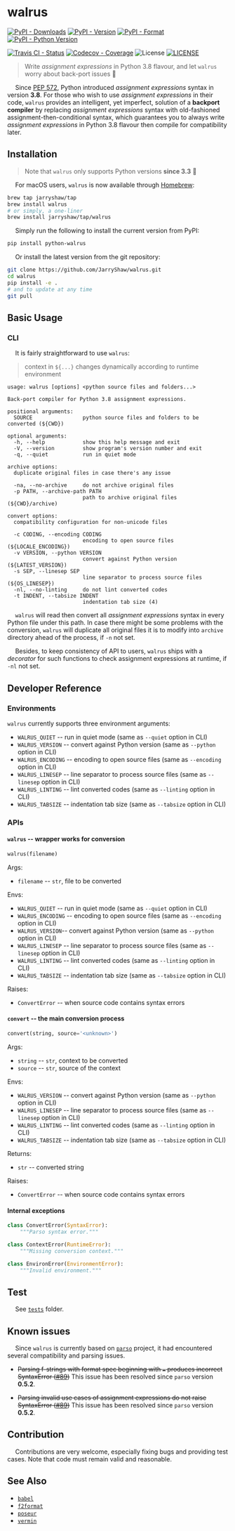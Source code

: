 # walrus

[![PyPI - Downloads](https://pepy.tech/badge/python-walrus)](https://pepy.tech/count/python-walrus)
[![PyPI - Version](https://img.shields.io/pypi/v/python-walrus.svg)](https://pypi.org/project/python-walrus)
[![PyPI - Format](https://img.shields.io/pypi/format/python-walrus.svg)](https://pypi.org/project/python-walrus)
[![PyPI - Python Version](https://img.shields.io/pypi/pyversions/python-walrus.svg)](https://pypi.org/project/python-walrus)

[![Travis CI - Status](https://img.shields.io/travis/JarryShaw/walrus.svg)](https://travis-ci.org/JarryShaw/walrus)
[![Codecov - Coverage](https://codecov.io/gh/JarryShaw/walrus/branch/master/graph/badge.svg)](https://codecov.io/gh/JarryShaw/walrus)
![License](https://img.shields.io/github/license/jarryshaw/walrus.svg)
[![LICENSE](https://img.shields.io/badge/license-Anti%20996-blue.svg)](https://github.com/996icu/996.ICU/blob/master/LICENSE)

> Write *assignment expressions* in Python 3.8 flavour, and let `walrus` worry about back-port issues :beer:

&emsp; Since [PEP 572](https://www.python.org/dev/peps/pep-0572/), Python introduced *assignment expressions*
syntax in version __3.8__. For those who wish to use *assignment expressions* in their code, `walrus` provides an
intelligent, yet imperfect, solution of a **backport compiler** by replacing *assignment expressions* syntax with
old-fashioned assignment-then-conditional syntax, which guarantees you to always write *assignment expressions* in
Python 3.8 flavour then compile for compatibility later.

## Installation

> Note that `walrus` only supports Python versions __since 3.3__ 🐍

&emsp; For macOS users, `walrus` is now available through [Homebrew](https://brew.sh):

```sh
brew tap jarryshaw/tap
brew install walrus
# or simply, a one-liner
brew install jarryshaw/tap/walrus
```

&emsp; Simply run the following to install the current version from PyPI:

```sh
pip install python-walrus
```

&emsp; Or install the latest version from the git repository:

```sh
git clone https://github.com/JarryShaw/walrus.git
cd walrus
pip install -e .
# and to update at any time
git pull
```

## Basic Usage

### CLI

&emsp; It is fairly straightforward to use `walrus`:

> context in `${...}` changes dynamically according to runtime environment

```man
usage: walrus [options] <python source files and folders...>

Back-port compiler for Python 3.8 assignment expressions.

positional arguments:
  SOURCE                python source files and folders to be converted (${CWD})

optional arguments:
  -h, --help            show this help message and exit
  -V, --version         show program's version number and exit
  -q, --quiet           run in quiet mode

archive options:
  duplicate original files in case there's any issue

  -na, --no-archive     do not archive original files
  -p PATH, --archive-path PATH
                        path to archive original files (${CWD}/archive)

convert options:
  compatibility configuration for non-unicode files

  -c CODING, --encoding CODING
                        encoding to open source files (${LOCALE_ENCODING})
  -v VERSION, --python VERSION
                        convert against Python version (${LATEST_VERSION})
  -s SEP, --linesep SEP
                        line separator to process source files (${OS_LINESEP})
  -nl, --no-linting     do not lint converted codes
  -t INDENT, --tabsize INDENT
                        indentation tab size (4)
```

&emsp; `walrus` will read then convert all *assignment expressions* syntax in every Python
file under this path. In case there might be some problems with the conversion, `walrus` will
duplicate all original files it is to modify into `archive` directory ahead of the process,
if `-n` not set.

&emsp; Besides, to keep consistency of API to users, `walrus` ships with a *decorator* for
such functions to check assignment expressions at runtime, if `-nl` not set.

## Developer Reference

### Environments

`walrus` currently supports three environment arguments:

- `WALRUS_QUIET` -- run in quiet mode (same as `--quiet` option in CLI)
- `WALRUS_VERSION` -- convert against Python version (same as `--python` option in CLI)
- `WALRUS_ENCODING` -- encoding to open source files (same as `--encoding` option in CLI)
- `WALRUS_LINESEP` -- line separator to process source files (same as `--linesep` option in CLI)
- `WALRUS_LINTING` -- lint converted codes (same as `--linting` option in CLI)
- `WALRUS_TABSIZE` -- indentation tab size (same as `--tabsize` option in CLI)

### APIs

#### `walrus` -- wrapper works for conversion

```python
walrus(filename)
```

Args:

- `filename` -- `str`, file to be converted

Envs:

- `WALRUS_QUIET` -- run in quiet mode (same as `--quiet` option in CLI)
- `WALRUS_ENCODING` -- encoding to open source files (same as `--encoding` option in CLI)
- `WALRUS_VERSION`-- convert against Python version (same as `--python` option in CLI)
- `WALRUS_LINESEP` -- line separator to process source files (same as `--linesep` option in CLI)
- `WALRUS_LINTING` -- lint converted codes (same as `--linting` option in CLI)
- `WALRUS_TABSIZE` -- indentation tab size (same as `--tabsize` option in CLI)

Raises:

- `ConvertError` -- when source code contains syntax errors

#### `convert` -- the main conversion process

```python
convert(string, source='<unknown>')
```

Args:

- `string` -- `str`, context to be converted
- `source` -- `str`, source of the context

Envs:

- `WALRUS_VERSION` -- convert against Python version (same as `--python` option in CLI)
- `WALRUS_LINESEP` -- line separator to process source files (same as `--linesep` option in CLI)
- `WALRUS_LINTING` -- lint converted codes (same as `--linting` option in CLI)
- `WALRUS_TABSIZE` -- indentation tab size (same as `--tabsize` option in CLI)

Returns:

- `str` -- converted string

Raises:

- `ConvertError` -- when source code contains syntax errors

#### Internal exceptions

```python
class ConvertError(SyntaxError):
    """Parso syntax error."""
```

```python
class ContextError(RuntimeError):
    """Missing conversion context."""
```

```python
class EnvironError(EnvironmentError):
    """Invalid environment."""
```

## Test

&emsp; See [`tests`](https://github.com/JarryShaw/walrus/blob/master/tests) folder.

## Known issues

&emsp; Since `walrus` is currently based on [`parso`](https://github.com/davidhalter/parso) project,
it had encountered several compatibility and parsing issues.

* ~~Parsing f-strings with format spec beginning with `=` produces incorrect SyntaxError ([#89](https://github.com/davidhalter/parso/issues/89))~~
  This issue has been resolved since `parso` version __0.5.2__.

* ~~Parsing invalid use cases of assignment expressions do not raise SyntaxError ([#89](https://github.com/davidhalter/parso/issues/89))~~
  This issue has been resolved since `parso` version __0.5.2__.

## Contribution

&emsp; Contributions are very welcome, especially fixing bugs and providing test cases.
Note that code must remain valid and reasonable.

## See Also

- [`babel`](https://github.com/jarryshaw/babel)
- [`f2format`](https://github.com/jarryshaw/f2format)
- [`poseur`](https://github.com/jarryshaw/poseur)
- [`vermin`](https://github.com/netromdk/vermin)
